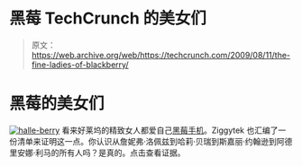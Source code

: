 # 黑莓 TechCrunch 的美女们

> 原文：<https://web.archive.org/web/https://techcrunch.com/2009/08/11/the-fine-ladies-of-blackberry/>

# 黑莓的美女们

[![halle-berry](img/b3ec7958af8fff485050f248eaa2d5fd.png "halle-berry")](https://web.archive.org/web/20221001191454/https://beta.techcrunch.com/wp-content/uploads/2009/08/halle-berry.jpg) 看来好莱坞的精致女人都爱自己[黑莓手机](https://web.archive.org/web/20221001191454/http://www.crunchgear.com/tag/blackberry/)。Ziggytek 也汇编了一份清单来证明这一点。你认识从詹妮弗·洛佩兹到哈莉·贝瑞到斯嘉丽·约翰逊到阿德里安娜·利马的所有人吗？是真的。点击查看证据。